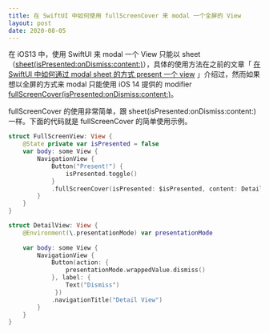 ```yaml
---
title: 在 SwiftUI 中如何使用 fullScreenCover 来 modal 一个全屏的 View
layout: post
date: 2020-08-05
---
```


在 iOS13 中，使用 SwiftUI 来 modal 一个 View 只能以 sheet（[sheet(isPresented:onDismiss:content:)](https://developer.apple.com/documentation/swiftui/anyview/sheet(ispresented:ondismiss:content:))），具体的使用方法在之前的文章「 [在 SwiftUI 中如何通过 modal sheet 的方式 present 一个 view](http://swiftxiaozhuanlan.com/2020/08/04/how-to-use-sheet-in-swiftui/) 」介绍过，然而如果想以全屏的方式来 modal 只能使用 iOS 14 提供的 modifier [fullScreenCover(isPresented:onDismiss:content:)](https://developer.apple.com/documentation/swiftui/anyview/fullscreencover(ispresented:ondismiss:content:))。

fullScreenCover 的使用非常简单，跟 sheet(isPresented:onDismiss:content:) 一样。下面的代码就是 fullScreenCover 的简单使用示例。

```swift
struct FullScreenView: View {
    @State private var isPresented = false
    var body: some View {
        NavigationView {
            Button("Present!") {
                isPresented.toggle()
            }
            .fullScreenCover(isPresented: $isPresented, content: DetailView.init)
        }
    }
}

struct DetailView: View {
    @Environment(\.presentationMode) var presentationMode
    
    var body: some View {
        NavigationView {
            Button(action: {
                presentationMode.wrappedValue.dismiss()
            }, label: {
                Text("Dismiss")
             })
            .navigationTitle("Detail View")
        }
    }
}
```

